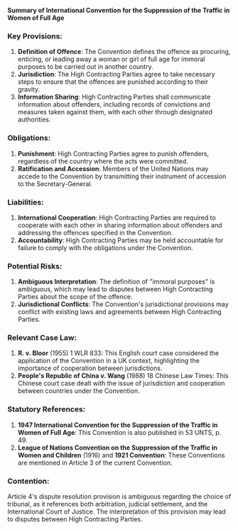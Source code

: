 **Summary of International Convention for the Suppression of the Traffic in Women of Full Age**

### Key Provisions:

1. **Definition of Offence**: The Convention defines the offence as procuring, enticing, or leading away a woman or girl of full age for immoral purposes to be carried out in another country.
2. **Jurisdiction**: The High Contracting Parties agree to take necessary steps to ensure that the offences are punished according to their gravity.
3. **Information Sharing**: High Contracting Parties shall communicate information about offenders, including records of convictions and measures taken against them, with each other through designated authorities.

### Obligations:

1. **Punishment**: High Contracting Parties agree to punish offenders, regardless of the country where the acts were committed.
2. **Ratification and Accession**: Members of the United Nations may accede to the Convention by transmitting their instrument of accession to the Secretary-General.

### Liabilities:

1. **International Cooperation**: High Contracting Parties are required to cooperate with each other in sharing information about offenders and addressing the offences specified in the Convention.
2. **Accountability**: High Contracting Parties may be held accountable for failure to comply with the obligations under the Convention.

### Potential Risks:

1. **Ambiguous Interpretation**: The definition of "immoral purposes" is ambiguous, which may lead to disputes between High Contracting Parties about the scope of the offence.
2. **Jurisdictional Conflicts**: The Convention's jurisdictional provisions may conflict with existing laws and agreements between High Contracting Parties.

### Relevant Case Law:

1. **R. v. Bloor** (1955) 1 WLR 833: This English court case considered the application of the Convention in a UK context, highlighting the importance of cooperation between jurisdictions.
2. **People's Republic of China v. Wang** (1988) 18 Chinese Law Times: This Chinese court case dealt with the issue of jurisdiction and cooperation between countries under the Convention.

### Statutory References:

1. **1947 International Convention for the Suppression of the Traffic in Women of Full Age**: This Convention is also published in 53 UNTS, p. 49.
2. **League of Nations Convention on the Suppression of the Traffic in Women and Children** (1916) and **1921 Convention**: These Conventions are mentioned in Article 3 of the current Convention.

### Contention:

Article 4's dispute resolution provision is ambiguous regarding the choice of tribunal, as it references both arbitration, judicial settlement, and the International Court of Justice. The interpretation of this provision may lead to disputes between High Contracting Parties.
